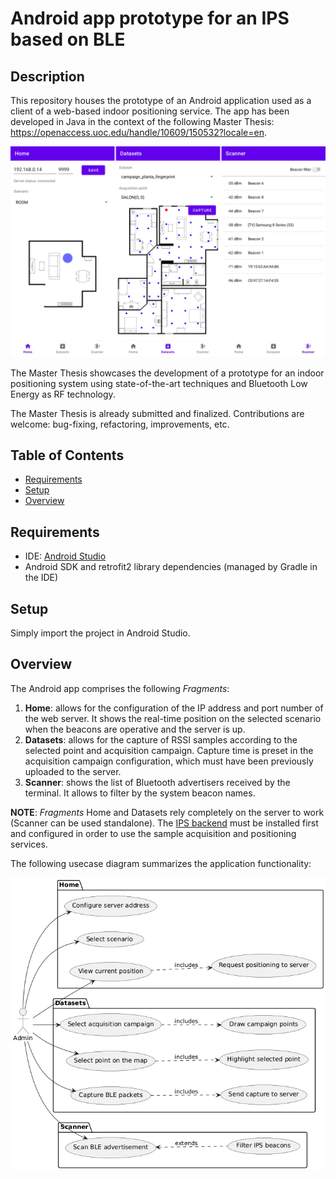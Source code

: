 # Android app prototype for an IPS based on BLE

## Description

This repository houses the prototype of an Android application used as a client of a web-based indoor positioning service. The app has been developed in Java in the context of the following Master Thesis: https://openaccess.uoc.edu/handle/10609/150532?locale=en.

![app UI](./docs/img/android_app.png)

The Master Thesis showcases the development of a prototype for an indoor positioning system using state-of-the-art techniques and Bluetooth Low Energy as RF technology.

The Master Thesis is already submitted and finalized. Contributions are welcome: bug-fixing, refactoring, improvements, etc.

## Table of Contents

- [Requirements](#requirements)
- [Setup](#setup)
- [Overview](#overview)

## Requirements

- IDE: [Android Studio](https://developer.android.com/studio)
- Android SDK and retrofit2 library dependencies (managed by Gradle in the IDE)

## Setup

Simply import the project in Android Studio.

## Overview

The Android app comprises the following _Fragments_:

1. **Home**: allows for the configuration of the IP address and port number of the web server. It shows the real-time position on the selected scenario when the beacons are operative and the server is up.
2. **Datasets**: allows for the capture of RSSI samples according to the selected point and acquisition campaign. Capture time is preset in the acquisition campaign configuration, which must have been previously uploaded to the server.
3. **Scanner**: shows the list of Bluetooth advertisers received by the terminal. It allows to filter by the system beacon names.

**NOTE**: _Fragments_ Home and Datasets rely completely on the server to work (Scanner can be used standalone). The [IPS backend](https://github.com/alelince/tfm-ips) must be installed first and configured in order to use the sample acquisition and positioning services.

The following usecase diagram summarizes the application functionality:

![usecase app](./docs/img/usecase_app.png)
